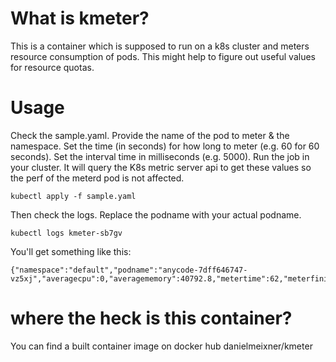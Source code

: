# What is kmeter?
This is a container which is supposed to run on a k8s cluster and meters resource consumption of pods. This might help to figure out useful values for resource quotas.

# Usage
Check the sample.yaml.
Provide the name of the pod to meter & the namespace.
Set the time (in seconds) for how long to meter (e.g. 60 for 60 seconds).
Set the interval time in milliseconds (e.g. 5000).
Run the job in your cluster. It will query the K8s metric server api to get these values so the perf of the meterd pod is not affected.

```
kubectl apply -f sample.yaml
```

Then check the logs. Replace the podname with your actual podname.
```
kubectl logs kmeter-sb7gv
```
You'll get something like this:
```
{"namespace":"default","podname":"anycode-7dff646747-vz5xj","averagecpu":0,"averagememory":40792.8,"metertime":62,"meterfinished":1559834504300}
```


# where the heck is this container?
You can find a built container image on docker hub danielmeixner/kmeter

